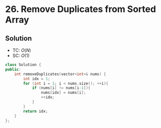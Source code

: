# 26. Remove Duplicates from Sorted Array

<!-- ## Intution -->

## Solution
* TC: $O(N)$
* SC: $O(1)$
```cpp
class Solution {
public:
    int removeDuplicates(vector<int>& nums) {
        int idx = 1;
        for (int i = 1; i < nums.size(); ++i){
            if (nums[i] != nums[i-1]){
                nums[idx] = nums[i];
                ++idx;
            }
        }
        return idx;
    }
};
```